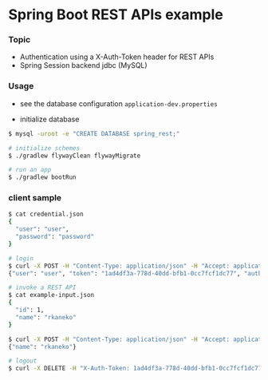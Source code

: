 Spring Boot REST APIs example
===

### Topic

- Authentication using a X-Auth-Token header for REST APIs
- Spring Session backend jdbc (MySQL)

### Usage

- see the database configuration `application-dev.properties`

- initialize database

```bash
$ mysql -uroot -e "CREATE DATABASE spring_rest;"

# initialize schemes
$ ./gradlew flywayClean flywayMigrate

# run an app
$ ./gradlew bootRun
```

### client sample

```bash
$ cat credential.json
{
  "user": "user",
  "password": "password"
}

# login
$ curl -X POST -H "Content-Type: application/json" -H "Accept: application/json" localhost:8080/api/auth -d @credential.json
{"user": "user", "token": "1ad4df3a-778d-40dd-bfb1-0cc7fcf1dc77", "authenticated": true}

# invoke a REST API
$ cat example-input.json
{
  "id": 1,
  "name": "rkaneko"
}

$ curl -X POST -H "Content-Type: application/json" -H "Accept: application/json" -H "X-Auth-Token: 1ad4df3a-778d-40dd-bfb1-0cc7fcf1dc77" localhost:8080/api/example -d @example-input.json
{"name": "rkaneko"}

# logout
$ curl -X DELETE -H "X-Auth-Token: 1ad4df3a-778d-40dd-bfb1-0cc7fcf1dc77" localhost:8080/api/auth
```
